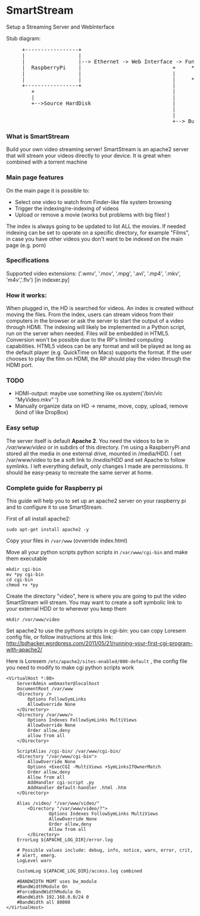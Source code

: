 SmartStream
===========

Setup a Streaming Server and WebInterface



Stub diagram:




<pre>
     +-----------------+
     |                 |
     |                 |--&gt; Ethernet -&gt; Web Interface -&gt; Functions available:
     |  RaspberryPi    |                             +     * Stream a movie in the browser(Choose
     |                 |                             |       from index)
     |                 |                             |     * Output the movie through HDMI
     +-----------------+                             |
        +                                            |
        |                                            |
        +--&gt;Source HardDisk                          |
                                                     |
                                                     |
                                                     +--&gt; Button to force the creation of an index
</pre>

### What is SmartStream
Build your own video streaming server! SmartStream is an apache2 server that will stream your videos directly to your device. It is great when combined with a torrent machine

### Main page features
On the main page it is possible to:
- Select one video to watch from Finder-like file system browsing
- Trigger the indexing/re-indexing of videos
- Upload or remove a movie (works but problems with big files! )

The index is always going to be updated to list ALL the movies. If needed indexing can be set to operate on a specific directory, for example "Films", in case you have other videos you don't want to be indexed on the main page (e.g. porn)

### Specifications
Supported video extensions: ('.wmv', '.mov', '.mpg', '.avi', '.mp4', '.mkv', 'm4v','.flv') [in indexer.py]

### How it works:
When plugged in, the HD is searched for videos. An index is created without moving the files. From the index, users can stream videos from their computers in the browser or ask the server to start the output of a video through HDMI.
The indexing will likely be implemented in a Python script, run on the server when needed. Files will be embedded in HTML5. Conversion won't be possible due to the RP's limited computing capabilities. HTML5 videos can be any format and will be played as long as the default player (e.g. QuickTime on Macs) supports the format. If the user chooses to play the film on HDMI, the RP should play the video through the HDMI port.

### TODO
* HDMI-output: maybe use something like os.system('/bin/vlc "MyVideo.mkv" ')
* Manually organize data on HD -> rename, move, copy, upload, remove (kind of like DropBox)

### Easy setup
The server itself is default **Apache 2**. You need the videos to be in */var/www/video* or in subdirs of this directory.
I'm using a RaspberryPi and stored all the media in one external drive, mounted in /media/HDD. I set /var/www/video
to be a soft link to */media/HDD* and set Apache to follow symlinks. I left everything default, only changes I made
are permissions. It should be easy-peasy to recreate the same server at home.

### Complete guide for Raspberry pi
This guide will help you to set up an apache2 server on your raspberry pi and to configure it to use SmartStream.

First of all install apache2:

```shell
sudo apt-get install apache2 -y
```

Copy your files in `/var/www` (ovverride index.html)

Move all your python scripts python scripts in `/var/www/cgi-bin` and make them executable

```shell
mkdir cgi-bin
mv *py cgi-bin
cd cgi-bin
chmod +x *py
```

Create the directory "video", here is where you are going to put the video SmartStream will stream. You may want to create a soft symbolic link to your external HDD or to wherever you keep them

```shell
mkdir /var/www/video
```

Set apache2 to use the pythons scripts in cgi-bin: you can copy Loresem config file, or follow instructions at this link: http://bdhacker.wordpress.com/2011/05/21/running-your-first-cgi-program-with-apache2/

Here is Loresem `/etc/apache2/sites-enabled/000-default` , the config file you need to modify to make cgi python scripts work

```
<VirtualHost *:80>
	ServerAdmin webmaster@localhost
	DocumentRoot /var/www
	<Directory />
		Options FollowSymLinks
		AllowOverride None
	</Directory>
	<Directory /var/www/>
		Options Indexes FollowSymLinks MultiViews
		AllowOverride None
		Order allow,deny
		allow from all
	</Directory>

	ScriptAlias /cgi-bin/ /var/www/cgi-bin/
	<Directory "/var/www/cgi-bin">
		AllowOverride None
		Options +ExecCGI -MultiViews +SymLinksIfOwnerMatch
		Order allow,deny
		Allow from all
		AddHandler cgi-script .py
		AddHandler default-handler .html .htm
	</Directory>

	Alias /video/ "/var/www/video/"
        <Directory "/var/www/video/?">
                Options Indexes FollowSymLinks MultiViews
                AllowOverride None
                Order allow,deny
                Allow from all
        </Directory>
	ErrorLog ${APACHE_LOG_DIR}/error.log

	# Possible values include: debug, info, notice, warn, error, crit,
	# alert, emerg.
	LogLevel warn

	CustomLog ${APACHE_LOG_DIR}/access.log combined

	#BANDWIDTH MGMT uses bw_module
	#BandWidthModule On
	#ForceBandWidthModule On
	#BandWidth 192.168.0.0/24 0
	#BandWidth all 80000
</VirtualHost>
```
